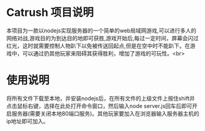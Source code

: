 Catrush 项目说明
=========
本项目为一款以nodejs实现服务器的一个简单的web局域网游戏,可以进行多人的网络对战,游戏目的为到达目的地即可获胜,游戏开始后,每过一定时间，屏幕会闪过红光，这时就需要控制人物趴下以免被传送回起点,但是在空中时不能趴下。在游戏中，可以通过扔其他玩家来阻碍其获得胜利，增加了游戏的可玩性。\<br>

使用说明
=========
将所有文件下载至本地，并安装nodejs后，在所有文件的上级文件上按住shift并点击鼠标右键，选择在此处打开命令窗口，然后输入node server.js回车后即可开启服务器(需要关闭本地80端口服务)。其他玩家要加入在浏览器输入服务器主机的ip地址即可加入。
